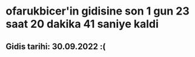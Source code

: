 # ofarukbicer'in gidisine son 1 gun 23 saat 20 dakika 41 saniye kaldi

## Gidis tarihi: 30.09.2022 :(